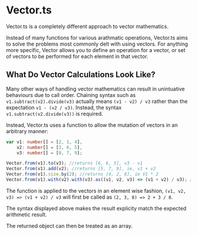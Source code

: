 # Vector.ts

Vector.ts is a completely different approach to vector mathematics.

Instead of many functions for various arathmatic operations, Vector.ts aims to solve the problems most commonly delt with using vectors. For anything more specific, Vector allows you to define an operation for a vector, or set of vectors to be performed for each element in that vector.

## What Do Vector Calculations Look Like?

Many other ways of handling vector mathematics can result in unintuative behaviours due to call order. Chaining syntax such as `v1.subtract(v2).divide(v3)` actually means `(v1 - v2) / v3` rather than the expectation `v1 - (v2 / v3)`. Instead, the syntax `v1.subtract(v2.divide(v3))` is required.

Instead, Vector.ts uses a function to allow the mutation of vectors in an arbitrary manner:

```typescript
var v1: number[] = [2, 1, 4],
    v2: number[] = [3, 6, 5],
    v3: number[] = [8, 7, 9];

Vector.from(v1).to(v3); //returns [6, 6, 5], v3 - v1
Vector.from(v1).add(v2); //returns [5, 7, 9], ie, v1 + v2
Vector.from(v1).size.by(2); //returns [4, 2, 8], ie V1 * 2
Vector.from(v1).with(v2).with(v3).as((v1, v2, v3) => (v1 + v2) / v3); //produces [0.625, 1, 1]
```

The function is applied to the vectors in an element wise fashion, `(v1, v2, v3) => (v1 + v2) / v3` will first be called as `(2, 3, 8) => 2 + 3 / 8`.

The syntax displayed above makes the result explicity match the expected arithmetic result.

The returned object can then be treated as an array.
